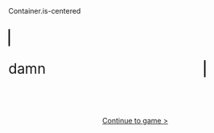 <html>
  <head>
    <link rel="stylesheet" href="./node_modules/nes.css/css/nes.min.css">
    <style>
        .center {
        display: flex;
        flex-direction: column;
        align-items: center;
        justify-content: center;
        padding-top:50px;
      }
    .typing {
  width: 22ch;
  animation: typing 2s steps(22);
  white-space: nowrap;
  overflow: hidden;
  border-right: 3px solid;
  font-family: Press+Start+2P;
  font-size: 2em;
}
  @keyframes typing {
  from {
    width: 0
  }
}
    @keyframes blink {
  50% {
    border-color: transparent
  }
}
.typing2 {
  width: 22ch;
  animation: typing 2s steps(22), blink .5s step-end infinite alternate;
  white-space: nowrap;
  animation-delay: 5s;
  overflow: hidden;
  border-right: 3px solid;
  font-family: Press+Start+2P;
  font-size: 2em;
}
    </style>
  </head>
  <body>
  <br>
  <br>
  <div class="nes-container with-title is-centered">
  <p class="title">Container.is-centered</p>
    <section class="nes-container">
      <section class="message-list">
        <section class="message -left">
          <i class="nes-bcrikko"></i>
          <!-- Balloon -->
          <div class="nes-balloon from-left">
            <p class="typing">I cheated on you.</p>
          </div>
        </section>
        <section class="message -right">
          <!-- Balloon -->
          <div class="hide">
          </div>
          <div class="nes-balloon from-right">
            <p class="typing2">damn</p>
          </div>
          <i class="nes-bcrikko"></i>
        </section>
      </section>
    </section>
    </div>
    <div class="center">
    <a class="nes-btn is-primary" href="{{ site.baseurl }}/game">Continue to game &gt;</a>
    </div>
  </body>
</html>
